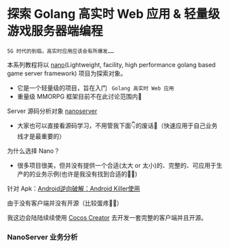 # 探索 Golang 高实时 Web 应用 &amp; 轻量级游戏服务器端编程

`5G 时代的到临，高实时应用应该会有所爆发……`

本系列教程将以 [nano](https://github.com/lonng/nano)(Lightweight, facility, high performance golang based game server framework) 项目为探索对象。
* 它是一个轻量级的项目，旨在入门 ` Golang 高实时 Web 应用`
* 重量级 MMORPG 框架目前不在此讨论范围内🤣

Server 源码分析对象 [nanoserver](https://github.com/lonng/nanoserver)
* 大家也可以直接看源码学习，不用管我下面👇的废话🤣（快速应用于自己业务线才是最重要的）

为什么选择 Nano？

* 很多项目很美，但并没有提供一个合适(太大 or 太小)的、完整的、可应用于生产的的业务示例(也许是我没有找到合适的🤦‍♀️)

针对 Apk：[Android逆向破解：Android Killer使用](https://www.jianshu.com/p/61a93a6c0c1b)

由于没有客户端并没有开源（比较蛋疼🤦‍♀️）

我这边会陆陆续续使用 [Cocos Creator](https://www.cocos.com/creator) 去开发一套完整的客户端并且开源。

### 

### NanoServer 业务分析




